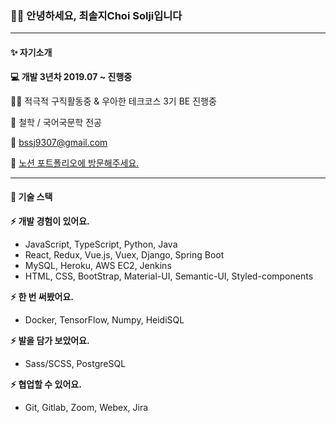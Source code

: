 ### 🙋‍♀️ 안녕하세요, 최솔지Choi Solji입니다

---

#### ✨ 자기소개

**💻 개발 3년차 2019.07 ~ 진행중** 

👩‍💻 적극적 구직활동중 & 우아한 테크코스 3기 BE 진행중

🏫 철학 / 국어국문학 전공

📧 [bssj9307@gmail.com](mailto:bssj9307@gmail.com)

🍞 [노션 포트폴리오에 방문해주세요.](https://www.notion.so/soulg/Choi-Sol-ji-2834b0aa19244ea49d00b9d706d936bc )

---

#### 🔨 기술 스택

**⚡ 개발 경험이 있어요.**

- JavaScript, TypeScript, Python, Java
- React, Redux, Vue.js, Vuex, Django, Spring Boot
- MySQL, Heroku, AWS EC2, Jenkins
- HTML, CSS, BootStrap, Material-UI, Semantic-UI, Styled-components

**⚡ 한 번 써봤어요.**

- Docker, TensorFlow, Numpy, HeidiSQL

**⚡ 발을 담가 보았어요.**

- Sass/SCSS, PostgreSQL

**⚡ 협업할 수 있어요.**

- Git, Gitlab, Zoom, Webex, Jira
